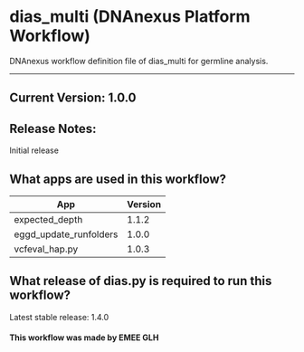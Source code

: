# dias_multi (DNAnexus Platform Workflow)
DNAnexus workflow definition file of dias_multi for germline analysis.

-------
## Current Version: 1.0.0

## Release Notes:
Initial release

## What apps are used in this workflow?

|  App 	| Version |
|---	|---	|
|expected_depth             |1.1.2|
|eggd_update_runfolders     |1.0.0|
|vcfeval_hap.py             |1.0.3|

## What release of dias.py is required to run this workflow?

Latest stable release: 1.4.0



#### This workflow was made by EMEE GLH
